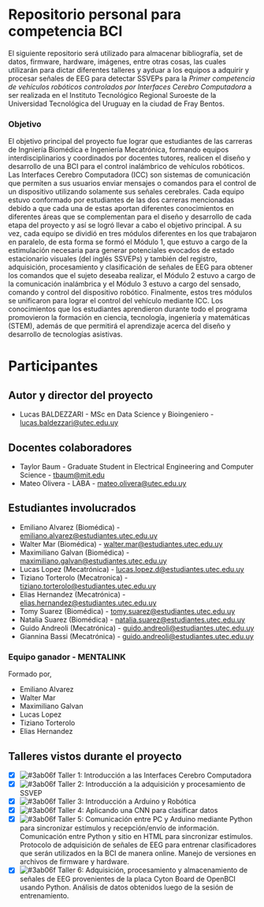 # Repositorio personal para competencia BCI

El siguiente repositorio será utilizado para almacenar bibliografía, set de datos, firmware, hardware, imágenes, entre otras cosas, las cuales utilizarán para dictar diferentes talleres y ayduar a los equipos a adquirir y procesar señales de EEG para detectar SSVEPs para la _Primer competencia de vehículos robóticos controlados por Interfaces Cerebro Computadora_ a ser realizada en el Instituto Tecnológico Regional Suroeste de la Universidad Tecnológica del Uruguay en la ciudad de Fray Bentos.

### Objetivo 

El objetivo principal del proyecto fue lograr que estudiantes de las carreras de Ingniería Biomédica e Ingeniería Mecatrónica, formando equipos interdisciplinarios y coordinados por docentes tutores, realicen el diseño y desarrollo de una BCI para el control inalámbrico de vehículos robóticos. Las Interfaces Cerebro Computadora (ICC) son sistemas de comunicación que permiten a sus usuarios enviar mensajes o comandos para el control de un dispositivo utilizando solamente sus señales cerebrales. Cada equipo estuvo conformado por estudiantes de las dos carreras mencionadas debido a que cada una de estas aportan diferentes conocimientos en diferentes áreas que se complementan para el diseño y desarrollo de cada etapa del proyecto y así se logró llevar a cabo el objetivo principal. A su vez, cada equipo se dividió en tres módulos diferentes en los que trabajaron en paralelo, de esta forma se formó el Módulo 1, que estuvo a cargo de la estimulación necesaria para generar potenciales evocados de estado estacionario visuales (del inglés SSVEPs) y también del registro, adquisición, procesamiento y clasificación de señales de EEG para obtener los comandos que el sujeto deseaba realizar, el Módulo 2 estuvo a cargo de la comunicación inalámbrica y el Módulo 3 estuvo a cargo del sensado, comando y control del dispositivo robótico. Finalmente, estos tres módulos se unificaron para lograr el control del vehículo mediante ICC. Los conocimientos que los estudiantes aprendieron durante todo el programa promovieron la formación en ciencia, tecnología, ingeniería y matemáticas (STEM), además de que permitirá el aprendizaje acerca del diseño y desarrollo de tecnologías asistivas.

# Participantes

## Autor y director del proyecto

- Lucas BALDEZZARI - MSc en Data Science y Bioingeniero - lucas.baldezzari@utec.edu.uy

## Docentes colaboradores

- Taylor Baum - Graduate Student in Electrical Engineering and Computer Science - tbaum@mit.edu
- Mateo Olivera - LABA - mateo.olivera@utec.edu.uy

## Estudiantes involucrados

- Emiliano Alvarez (Biomédica) - emiliano.alvarez@estudiantes.utec.edu.uy
- Walter Mar (Biomédica) - walter.mar@estudiantes.utec.edu.uy
- Maximiliano Galvan (Biomédica) - maximiliano.galvan@estudiantes.utec.edu.uy
- Lucas Lopez (Mecatrónica) - lucas.lopez.d@estudiantes.utec.edu.uy
- Tiziano Torterolo (Mecatronica) - tiziano.torterolo@estudiantes.utec.edu.uy
- Elias Hernandez (Mecatrónica) - elias.hernandez@estudiantes.utec.edu.uy
- Tomy Suarez (Biomédica) - tomy.suarez@estudiantes.utec.edu.uy
- Natalia Suarez (Biomédica) - natalia.suarez@estudiantes.utec.edu.uy
- Guido Andreoli (Mecatrónica) - guido.andreoli@estudiantes.utec.edu.uy 
- Giannina Bassi (Mecatrónica) - guido.andreoli@estudiantes.utec.edu.uy

### Equipo ganador - MENTALINK

Formado por,

- Emiliano Alvarez
- Walter Mar
- Maximiliano Galvan
- Lucas Lopez
- Tiziano Torterolo
- Elias Hernandez

## Talleres vistos durante el proyecto

- [X] ![#3ab06f](https://via.placeholder.com/15/3ab06f/000000?text=+) Taller 1: Introducción a las Interfaces Cerebro Computadora
- [X] ![#3ab06f](https://via.placeholder.com/15/3ab06f/000000?text=+) Taller 2: Introducción a la adquisición y procesamiento de SSVEP
- [X] ![#3ab06f](https://via.placeholder.com/15/3ab06f/000000?text=+) Taller 3: Introducción a Arduino y Robótica
- [X] ![#3ab06f](https://via.placeholder.com/15/3ab06f/000000?text=+) Taller 4: Aplicando una CNN para clasificar datos
- [X] ![#3ab06f](https://via.placeholder.com/15/3ab06f/000000?text=+) Taller 5: Comunicación entre PC y Arduino mediante Python para sincronizar estímulos y recepción/envío de información.  Comunicación entre Python y sitio en HTML para sincronizar estímulos. Protocolo de adquisición de señales de EEG para entrenar clasificadores que serán utilizados en la BCI de manera online. Manejo de versiones en archivos de firmware y hardware.
- [X] ![#3ab06f](https://via.placeholder.com/15/3ab06f/000000?text=+) Taller 6: Adquisición, procesamiento y almacenamiento de señales de EEG provenientes de la placa Cyton Board de OpenBCI usando Python. Análisis de datos obtenidos luego de la sesión de entrenamiento.